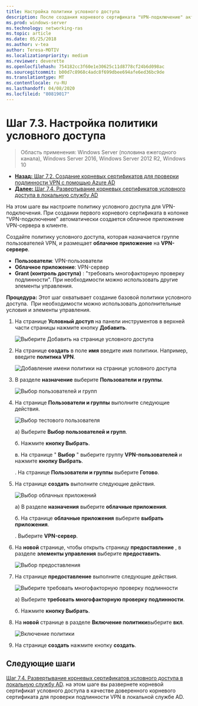 ```yaml
---
title: Настройка политики условного доступа
description: После создания корневого сертификата "VPN-подключение" активирует создание облачного приложения "VPN-сервер" в клиенте клиента.
ms.prod: windows-server
ms.technology: networking-ras
ms.topic: article
ms.date: 05/25/2018
ms.author: v-tea
author: Teresa-MOTIV
ms.localizationpriority: medium
ms.reviewer: deverette
ms.openlocfilehash: 754182cc3f60e1e30625c11d8778cf24b6d098ac
ms.sourcegitcommit: b00d7c8968c4adc8f699dbee694afe6ed36bc9de
ms.translationtype: MT
ms.contentlocale: ru-RU
ms.lasthandoff: 04/08/2020
ms.locfileid: "80819017"
---
```

# <a name="step-73-configure-the-conditional-access-policy"></a>Шаг 7.3. Настройка политики условного доступа

>Область применения: Windows Server (половина ежегодного канала), Windows Server 2016, Windows Server 2012 R2, Windows 10

- [**Назад:** Шаг 7,2. Создание корневых сертификатов для проверки подлинности VPN с помощью Azure AD](vpn-create-root-cert-for-vpn-auth-azure-ad.md)
- [**Далее:** Шаг 7,4. Развертывание корневых сертификатов условного доступа в локальную службу AD](vpn-deploy-cond-access-root-cert-to-on-premise-ad.md)

На этом шаге вы настроите политику условного доступа для VPN-подключения. При создании первого корневого сертификата в колонке "VPN-подключение" автоматически создается облачное приложение VPN-сервера в клиенте.

Создайте политику условного доступа, которая назначается группе пользователей VPN, и размещает **облачное приложение** на **VPN-сервере**.

- **Пользователи**: VPN-пользователи
- **Облачное приложение**: VPN-сервер
- **Grant (контроль доступа)** : "требовать многофакторную проверку подлинности". При необходимости можно использовать другие элементы управления.

**Процедура:** Этот шаг охватывает создание базовой политики условного доступа.  При необходимости можно использовать дополнительные условия и элементы управления.


1. На странице **Условный доступ** на панели инструментов в верхней части страницы нажмите кнопку **Добавить**.

    ![Выберите Добавить на странице условного доступа](../../media/Always-On-Vpn/07.png)

2. На странице **создать** в поле **имя** введите имя политики. Например, введите **политика VPN**.

    ![Добавление имени политики на странице условного доступа](../../media/Always-On-Vpn/08.png)

3. В разделе **назначение** выберите **Пользователи и группы**.

    ![Выбор пользователей и групп](../../media/Always-On-Vpn/09.png)

4. На странице **Пользователи и группы** выполните следующие действия.

    ![Выбор тестового пользователя](../../media/Always-On-Vpn/10.png)

    а) Выберите **Выбор пользователей и групп**.

    б. Нажмите **кнопку Выбрать**.

    в. На странице " **Выбор** " выберите группу **VPN-пользователей** и нажмите **кнопку Выбрать**.

    . На странице **Пользователи и группы** выберите **Готово**.

5. На странице **создать** выполните следующие действия.

    ![Выбор облачных приложений](../../media/Always-On-Vpn/11.png)

    а) В разделе **назначения** выберите **облачные приложения**.

    б. На странице **облачные приложения** выберите **выбрать приложения**.

    . Выберите **VPN-сервер**.

6.  На **новой** странице, чтобы открыть страницу **предоставление** , в разделе **элементы управления** выберите **предоставить**.

    ![Выбор предоставления](../../media/Always-On-Vpn/13.png)

7.  На странице **предоставление** выполните следующие действия.

    ![Выберите требовать многофакторную проверку подлинности](../../media/Always-On-Vpn/14.png)

    а) Выберите **требовать многофакторную проверку подлинности**.

    б. Нажмите **кнопку Выбрать**.

8.  На **новой** странице в разделе **Включение политики**выберите **вкл**.

    ![Включение политики](../../media/Always-On-Vpn/15.png)

9.  На странице **создать** нажмите кнопку **создать**.


## <a name="next-steps"></a>Следующие шаги
[Шаг 7,4. Развертывание корневых сертификатов условного доступа в локальную службу AD](vpn-deploy-cond-access-root-cert-to-on-premise-ad.md). на этом шаге вы развернете корневой сертификат условного доступа в качестве доверенного корневого сертификата для проверки подлинности VPN в локальной службе AD.
